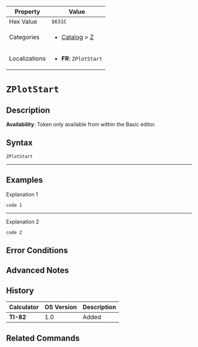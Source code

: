 | Property      | Value |
|---------------|-------|
| Hex Value     | `$631C`|
| Categories    | <ul><li>[Catalog](<../categories/Catalog.md>) > [Z](<../categories/Catalog.md#Z>)</li></ul> |
| Localizations | <ul><li><b>FR</b>: `ZPlotStart`</li></ul> |

# `ZPlotStart`

## Description



<b>Availability</b>: Token only available from within the Basic editor.

## Syntax
`ZPlotStart`

<hr>

## Examples

Explanation 1
```ti-basic
code 1
```
---
Explanation 2
```ti-basic
code 2
```

## Error Conditions


## Advanced Notes


## History
| Calculator | OS Version | Description |
|------------|------------|-------------|
| <b>TI-82</b> | 1.0 | Added

## Related Commands

    
